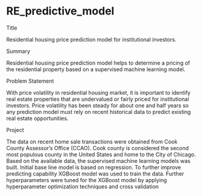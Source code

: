 # RE_predictive_model
Title

Residential housing price prediction model for institutional investors. 

Summary

Residential housing price prediction model helps to determine a pricing of the residential property based on a supervised machine learning model. 

Problem Statement

With price volatility in residential housing market, it is important to identify real estate properties that are undervalued or fairly priced for institutional investors. Price volatility has been steady for about one and half years so any prediction model must rely on recent historical data to predict existing real estate opportunities. 

Project

The data on recent home sale transactions were obtained from Cook County Assessor’s Office (CCAO). Cook county is considered the second most populous county in the United States and home to the City of Chicago. Based on the available data, the supervised machine learning models was built. Initial base line model is based on regression. To further improve predicting capability XGBoost model was used to train the data. Further hyperparameters were tuned for the XGBoost model by applying hyperparameter optimization techniques and cross validation
